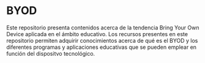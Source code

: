 # BYOD
Este repositorio presenta contenidos acerca de la tendencia Bring Your Own Device aplicada en el ámbito educativo. Los recursos presentes en este repositorio permiten adquirir conocimientos acerca de qué es el BYOD y los diferentes programas y aplicaciones educativas que se pueden emplear en función del dispositvo tecnológico.
